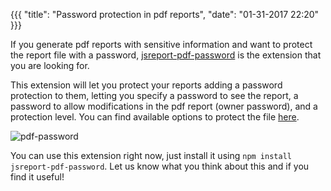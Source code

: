 {{{
    "title": "Password protection in pdf reports",
    "date": "01-31-2017 22:20"
}}}

If you generate pdf reports with sensitive information and want to protect the report file with a password, [jsreport-pdf-password](https://github.com/jsreport/jsreport-pdf-password) is the extension that you are looking for.

This extension will let you protect your reports adding a password protection to them, letting you specify a password to see the report, a password to allow modifications in the pdf report (owner password), and a protection level. You can find available options to protect the file [here](https://github.com/jsreport/jsreport-pdf-password#options).

![pdf-password](https://jsreport.net/blog/pdf-password.gif)

You can use this extension right now, just install it using `npm install jsreport-pdf-password`. Let us know what you think about this and if you find it useful!
